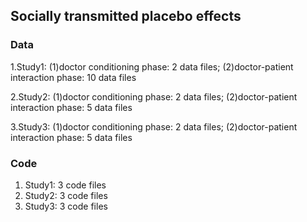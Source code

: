 ## Socially transmitted placebo effects

### Data
1.Study1:
(1)doctor conditioning phase: 2 data files;
(2)doctor-patient interaction phase: 10 data files

2.Study2:
(1)doctor conditioning phase: 2 data files;
(2)doctor-patient interaction phase: 5 data files

3.Study3:
(1)doctor conditioning phase: 2 data files;
(2)doctor-patient interaction phase: 5 data files

### Code
1. Study1: 3 code files
2. Study2: 3 code files
3. Study3: 3 code files
